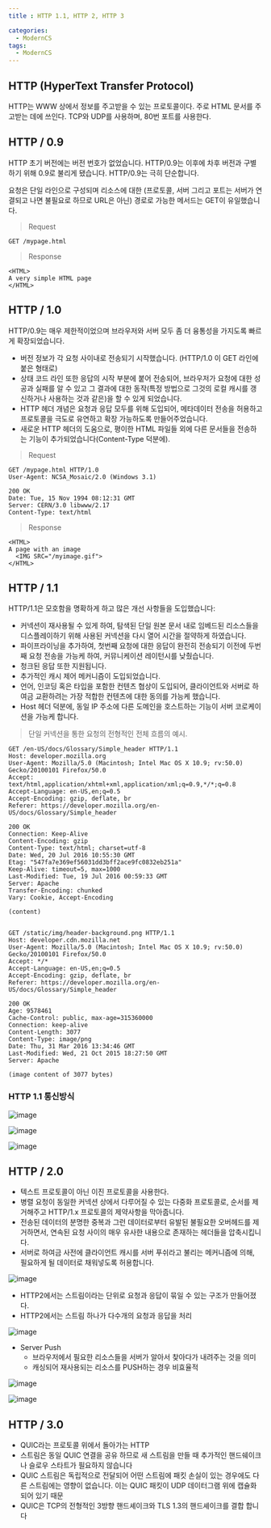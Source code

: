 ```yaml
---
title : HTTP 1.1, HTTP 2, HTTP 3 

categories:
  - ModernCS
tags:
  - ModernCS
---
```


## HTTP (HyperText Transfer Protocol)

HTTP는 WWW 상에서 정보를 주고받을 수 있는 프로토콜이다. 주로 HTML 문서를 주고받는 데에 쓰인다. TCP와 UDP를 사용하며, 80번 포트를 사용한다. 

## HTTP / 0.9

HTTP 초기 버전에는 버전 번호가 없었습니다. HTTP/0.9는 이후에 차후 버전과 구별하기 위해 0.9로 불리게 됐습니다. HTTP/0.9는 극히 단순합니다.

요청은 단일 라인으로 구성되며 리소스에 대한 (프로토콜, 서버 그리고 포트는 서버가 연결되고 나면 불필요로 하므로 URL은 아닌) 경로로 가능한 메서드는 GET이 유일했습니다.

> Request

```
GET /mypage.html
```

> Response

```
<HTML>
A very simple HTML page
</HTML>
```

## HTTP / 1.0

HTTP/0.9는 매우 제한적이었으며 브라우저와 서버 모두 좀 더 융통성을 가지도록 빠르게 확장되었습니다.

* 버전 정보가 각 요청 사이내로 전송되기 시작했습니다. (HTTP/1.0 이 GET 라인에 붙은 형태로)
* 상태 코드 라인 또한 응답의 시작 부분에 붙어 전송되어, 브라우저가 요청에 대한 성공과 실패를 알 수 있고 그 결과에 대한 동작(특정 방법으로 그것의 로컬 캐시를 갱신하거나 사용하는 것과 같은)을 할 수 있게 되었습니다.
* HTTP 헤더 개념은 요청과 응답 모두를 위해 도입되어, 메타데이터 전송을 허용하고 프로토콜을 극도로 유연하고 확장 가능하도록 만들어주었습니다.
* 새로운 HTTP 헤더의 도움으로, 평이한 HTML 파일들 외에 다른 문서들을 전송하는 기능이 추가되었습니다(Content-Type 덕분에).

> Request

```
GET /mypage.html HTTP/1.0
User-Agent: NCSA_Mosaic/2.0 (Windows 3.1)

200 OK
Date: Tue, 15 Nov 1994 08:12:31 GMT
Server: CERN/3.0 libwww/2.17
Content-Type: text/html

```

> Response

```
<HTML> 
A page with an image
  <IMG SRC="/myimage.gif">
</HTML>
```

## HTTP / 1.1

HTTP/1.1은 모호함을 명확하게 하고 많은 개선 사항들을 도입했습니다:

* 커넥션이 재사용될 수 있게 하여, 탐색된 단일 원본 문서 내로 임베드된 리소스들을 디스플레이하기 위해 사용된 커넥션을 다시 열어 시간을 절약하게 하였습니다.
* 파이프라이닝을 추가하여, 첫번째 요청에 대한 응답이 완전히 전송되기 이전에 두번째 요청 전송을 가능케 하여, 커뮤니케이션 레이턴시를 낮췄습니다.
* 청크된 응답 또한 지원됩니다.
* 추가적인 캐시 제어 메커니즘이 도입되었습니다.
* 언어, 인코딩 혹은 타입을 포함한 컨텐츠 협상이 도입되어, 클라이언트와 서버로 하여금 교환하려는 가장 적합한 컨텐츠에 대한 동의를 가능케 했습니다.
* Host 헤더 덕분에, 동일 IP 주소에 다른 도메인을 호스트하는 기능이 서버 코로케이션을 가능케 합니다.

> 단일 커넥션을 통한 요청의 전형적인 전체 흐름의 예시.

```
GET /en-US/docs/Glossary/Simple_header HTTP/1.1
Host: developer.mozilla.org
User-Agent: Mozilla/5.0 (Macintosh; Intel Mac OS X 10.9; rv:50.0) Gecko/20100101 Firefox/50.0
Accept: text/html,application/xhtml+xml,application/xml;q=0.9,*/*;q=0.8
Accept-Language: en-US,en;q=0.5
Accept-Encoding: gzip, deflate, br
Referer: https://developer.mozilla.org/en-US/docs/Glossary/Simple_header

200 OK
Connection: Keep-Alive
Content-Encoding: gzip
Content-Type: text/html; charset=utf-8
Date: Wed, 20 Jul 2016 10:55:30 GMT
Etag: "547fa7e369ef56031dd3bff2ace9fc0832eb251a"
Keep-Alive: timeout=5, max=1000
Last-Modified: Tue, 19 Jul 2016 00:59:33 GMT
Server: Apache
Transfer-Encoding: chunked
Vary: Cookie, Accept-Encoding

(content)


GET /static/img/header-background.png HTTP/1.1
Host: developer.cdn.mozilla.net
User-Agent: Mozilla/5.0 (Macintosh; Intel Mac OS X 10.9; rv:50.0) Gecko/20100101 Firefox/50.0
Accept: */*
Accept-Language: en-US,en;q=0.5
Accept-Encoding: gzip, deflate, br
Referer: https://developer.mozilla.org/en-US/docs/Glossary/Simple_header

200 OK
Age: 9578461
Cache-Control: public, max-age=315360000
Connection: keep-alive
Content-Length: 3077
Content-Type: image/png
Date: Thu, 31 Mar 2016 13:34:46 GMT
Last-Modified: Wed, 21 Oct 2015 18:27:50 GMT
Server: Apache

(image content of 3077 bytes)
```

### HTTP 1.1 통신방식

![image](https://user-images.githubusercontent.com/44635266/68075479-a80bd380-fdeb-11e9-8dde-2372328eef4a.png)

![image](https://user-images.githubusercontent.com/44635266/68075480-a93d0080-fdeb-11e9-87ce-c00cd330f961.png)

![image](https://user-images.githubusercontent.com/44635266/68075481-a9d59700-fdeb-11e9-97cb-4ee4a1b6b8ea.png)

## HTTP / 2.0

* 텍스트 프로토콜이 아닌 이진 프로토콜을 사용한다.
* 병렬 요청이 동일한 커넥션 상에서 다루어질 수 있는 다중화 프로토콜로, 순서를 제거해주고 HTTP/1.x 프로토콜의 제약사항을 막아줍니다.
* 전송된 데이터의 분명한 중복과 그런 데이터로부터 유발된 불필요한 오버헤드를 제거하면서, 연속된 요청 사이의 매우 유사한 내용으로 존재하는 헤더들을 압축시킵니다.
* 서버로 하여금 사전에 클라이언트 캐시를 서버 푸쉬라고 불리는 메커니즘에 의해, 필요하게 될 데이터로 채워넣도록 허용합니다.

![image](https://user-images.githubusercontent.com/44635266/68075482-ab9f5a80-fdeb-11e9-8b37-0b829a795edb.png)

* HTTP2에서는 스트림이라는 단위로 요청과 응답이 묶일 수 있는 구조가 만들어졌다.
* HTTP2에서는 스트림 하나가 다수개의 요청과 응답을 처리

![image](https://user-images.githubusercontent.com/44635266/68075485-acd08780-fdeb-11e9-98dd-1b97dc618807.png)

* Server Push
  * 브라우저에서 필요한 리소스들을 서버가 알아서 찾아다가 내려주는 것을 의미
  * 캐싱되어 재사용되는 리소스를 PUSH하는 경우 비효율적

![image](https://user-images.githubusercontent.com/44635266/68075486-ae01b480-fdeb-11e9-8071-45c42cf6047f.png)

![image](https://user-images.githubusercontent.com/44635266/68075488-afcb7800-fdeb-11e9-8f20-603210017fbd.png)

## HTTP / 3.0

* QUIC라는 프로토콜 위에서 돌아가는 HTTP
* 스트림은 동일 QUIC 연결을 공유 하므로 새 스트림을 만들 때 추가적인 핸드쉐이크나 슬로우 스타트가 필요하지 않습니다
* QUIC 스트림은 독립적으로 전달되어 어떤 스트림에 패킷 손실이 있는 경우에도 다른 스트림에는 영향이 없습니다. 이는 QUIC 패킷이 UDP 데이터그램 위에 캡슐화되어 있기 때문
* QUIC은 TCP의 전형적인 3방향 핸드셰이크와 TLS 1.3의 핸드셰이크를 결합 합니다
